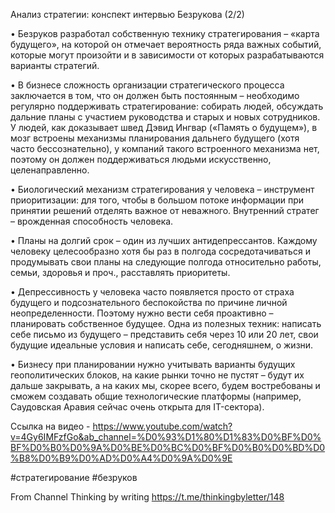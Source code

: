 Анализ стратегии: конспект интервью Безрукова (2/2) 

• Безруков разработал собственную технику стратегирования – «карта будущего», на которой он отмечает вероятность ряда важных событий, которые могут произойти и в зависимости от которых разрабатываются варианты стратегий. 

• В бизнесе сложность организации стратегического процесса заключается в том, что он должен быть постоянным – необходимо регулярно поддерживать стратегирование: собирать людей, обсуждать дальние планы с участием руководства и старых и новых сотрудников. У людей, как доказывает швед Дэвид Ингвар («Память о будущем»), в мозг встроены механизмы планирования дальнего будущего (хотя часто бессознательно), у компаний такого встроенного механизма нет, поэтому он должен поддерживаться людьми искусственно, целенаправленно. 

• Биологический механизм стратегирования у человека – инструмент приоритизации: для того, чтобы в большом потоке информации при принятии решений отделять важное от неважного. Внутренний стратег – врожденная способность человека. 

• Планы на долгий срок – один из лучших антидепрессантов. Каждому человеку целесообразно хотя бы раз в полгода сосредотачиваться и продумывать свои планы на следующие полгода относительно работы, семьи, здоровья и проч., расставлять приоритеты. 

• Депрессивность у человека часто появляется просто от страха будущего и подсознательного беспокойства по причине личной неопределенности. Поэтому нужно вести себя проактивно – планировать собственное будущее. Одна из полезных техник: написать себе письмо из будущего – представить себя через 10 или 20 лет, свои будущие идеальные условия и написать себе, сегодняшнем, о жизни.

• Бизнесу при планировании нужно учитывать варианты будущих геополитических блоков, на какие рынки точно не пустят – будут их дальше закрывать, а на каких мы, скорее всего, будем востребованы и сможем создавать общие технологические платформы (например, Саудовская Аравия сейчас очень открыта для IT-сектора).

Ссылка на видео - https://www.youtube.com/watch?v=4Gy6IMFzfGo&ab_channel=%D0%93%D1%80%D1%83%D0%BF%D0%BF%D0%B0%D0%9A%D0%BE%D0%BC%D0%BF%D0%B0%D0%BD%D0%B8%D0%B9%D0%AD%D0%A4%D0%9A%D0%9E

\#стратегирование #безруков

From Channel 
Thinking by writing
https://t.me/thinkingbyletter/148
